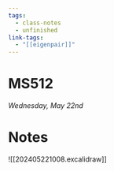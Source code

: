 ```yaml
---
tags:
  - class-notes
  - unfinished
link-tags:
  - "[[eigenpair]]"
---
```

# MS512

_Wednesday, May 22nd_

# Notes
![[202405221008.excalidraw]]


